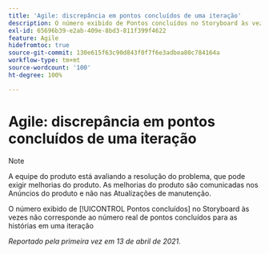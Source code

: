 ```yaml
---
title: 'Agile: discrepância em pontos concluídos de uma iteração'
description: O número exibido de Pontos concluídos no Storyboard às vezes não corresponde ao número real de pontos concluídos para as histórias em uma iteração
exl-id: 65696b39-e2ab-409e-8bd3-811f399f4622
feature: Agile
hidefromtoc: true
source-git-commit: 130e615f63c90d843f0f7f6e3adbea80c784164a
workflow-type: tm+mt
source-wordcount: '100'
ht-degree: 100%

---
```


# Agile: discrepância em pontos concluídos de uma iteração

<!--Converted to story-->

>[!NOTE]
>
>A equipe do produto está avaliando a resolução do problema, que pode exigir melhorias do produto. As melhorias do produto são comunicadas nos Anúncios do produto e não nas Atualizações de manutenção.

O número exibido de [!UICONTROL Pontos concluídos] no Storyboard às vezes não corresponde ao número real de pontos concluídos para as histórias em uma iteração

_Reportado pela primeira vez em 13 de abril de 2021._

